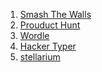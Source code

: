 <ol>
    <li><a href="https:/smashthewalls.com">Smash The Walls</a></li>
    <li><a href="https:/Producthunt.com">Prouduct Hunt</a></li>
    <li><a href="https:/wordle.com">Wordle</a></li>
    <li><a href="https:/Hacker typer.com">Hacker Typer</a></li>
    <li><a href="https:/ stellarium.com"> stellarium</a></li>
</ol>

